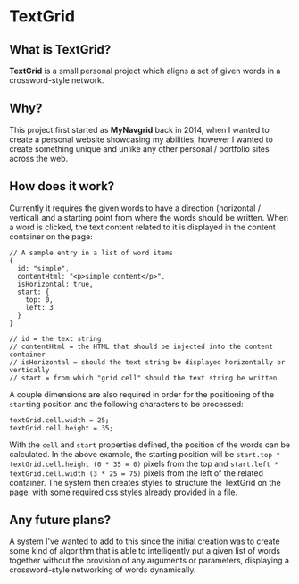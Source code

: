 # TextGrid


## What is TextGrid?

**TextGrid** is a small personal project which aligns a set of given words in a crossword-style network.


## Why?

This project first started as **MyNavgrid** back in 2014, when I wanted to create a personal website showcasing my abilities, however I wanted to create something unique and unlike any other personal / portfolio sites across the web.


## How does it work?

Currently it requires the given words to have a direction (horizontal / vertical) and a starting point from where the words should be written. When a word is clicked, the text content related to it is displayed in the content container on the page:

```
// A sample entry in a list of word items
{
  id: "simple",
  contentHtml: "<p>simple content</p>",
  isHorizontal: true,
  start: {
    top: 0,
    left: 3
  }
}

// id = the text string
// contentHtml = the HTML that should be injected into the content container
// isHorizontal = should the text string be displayed horizontally or vertically
// start = from which "grid cell" should the text string be written
```

A couple dimensions are also required in order for the positioning of the `start`ing position and the following characters to be processed:

```
textGrid.cell.width = 25;
textGrid.cell.height = 35;
```

With the `cell` and `start` properties defined, the position of the words can be calculated. In the above example, the starting position will be `start.top * textGrid.cell.height (0 * 35 = 0)` pixels from the top and `start.left * textGrid.cell.width (3 * 25 = 75)` pixels from the left of the related container. The system then creates styles to structure the TextGrid on the page, with some required css styles already provided in a file.


## Any future plans?

A system I've wanted to add to this since the initial creation was to create some kind of algorithm that is able to intelligently put a given list of words together without the provision of any arguments or parameters, displaying a crossword-style networking of words dynamically.
